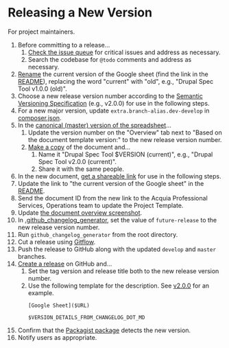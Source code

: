 # Releasing a New Version

For project maintainers.

1. Before committing to a release...
    1. [Check the issue queue](https://github.com/acquia/drupal-spec-tool/issues) for critical issues and address as necessary.
    1. Search the codebase for `@todo` comments and address as necessary.
1. [Rename](https://support.google.com/docs/answer/49114) the current version of the Google sheet (find the link in the [README](README.md)), replacing the word "current" with "old", e.g., "Drupal Spec Tool v1.0.0 (old)".
1. Choose a new release version number according to the [Semantic Versioning Specification](https://semver.org/) (e.g., v2.0.0) for use in the following steps.
1. For a new major version, update `extra.branch-alias.dev-develop` in [composer.json](../composer.json).
1. In the [canonical (master) version of the spreadsheet](https://docs.google.com/spreadsheets/d/1GDNEzJe_rWdM3oG_kbBEH8r11Pcy4a1xJ1oglVBsZRE/edit)...
    1. Update the version number on the "Overview" tab next to "Based on the document template version:" to the new release version number.
    1. [Make a copy](https://support.google.com/docs/answer/49114) of the document and...
        1. Name it "Drupal Spec Tool $VERSION (current)", e.g., "Drupal Spec Tool v2.0.0 (current)".
        1. Share it with the same people.
1. In the new document, [get a shareable link](https://support.google.com/docs/answer/2494822) for use in the following steps.
1. Update the link to "the current version of the Google sheet" in the [README](README.md).
1. Send the document ID from the new link to the Acquia Professional Services, Operations team to update the Project Template.
1. Update [the document overview screenshot](images/screenshot.png).
1. In [.github_changelog_generator](../.github_changelog_generator), set the value of `future-release` to the new release version number.
1. Run `github_changelog_generator` from the root directory.
1. Cut a release using [Gitflow](https://github.com/nvie/gitflow).
1. Push the release to GitHub along with the updated `develop` and `master` branches.
1. [Create a release](https://help.github.com/articles/creating-releases/) on GitHub and...
    1. Set the tag version and release title both to the new release version number.
    1. Use the following template for the description. See [v2.0.0](https://github.com/acquia/drupal-spec-tool/releases/tag/v2.0.0) for an example.
        ```
        [Google Sheet]($URL)

        $VERSION_DETAILS_FROM_CHANGELOG_DOT_MD
        ```
1. Confirm that the [Packagist package](https://packagist.org/packages/acquia/drupal-spec-tool) detects the new version.
1. Notify users as appropriate.
